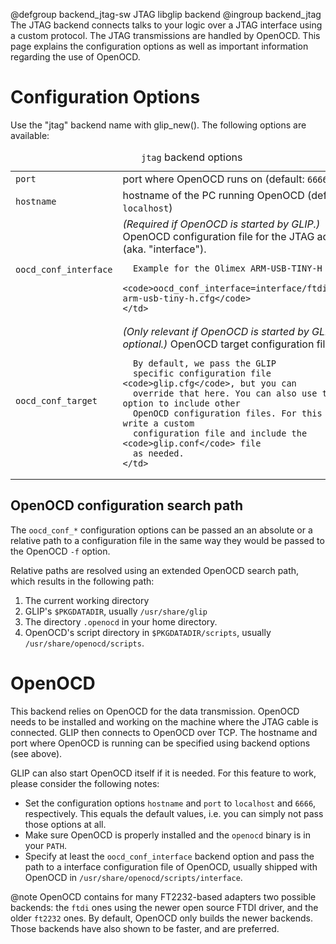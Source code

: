 @defgroup backend_jtag-sw JTAG libglip backend
@ingroup backend_jtag
The JTAG backend connects talks to your logic over a JTAG interface using
a custom protocol. The JTAG transmissions are handled by OpenOCD. This page
explains the configuration options as well as important information regarding
the use of OpenOCD.

Configuration Options
=====================
Use the "jtag" backend name with glip_new(). The following options are
available:

<table>
  <caption><code>jtag</code> backend options</caption>
  <tr>
    <td><code>port</code></td>
    <td>port where OpenOCD runs on (default: <code>6666</code>)</td>
  </tr>
  <tr>
    <td><code>hostname</code></td>
    <td>
      hostname of the PC running OpenOCD (default: <code>localhost</code>)
    </td>
  </tr>
  <tr>
    <td><code>oocd_conf_interface</code></td>
    <td>
      <i>(Required if OpenOCD is started by GLIP.)</i>
      OpenOCD configuration file for the JTAG adapter (aka. "interface").

      Example for the Olimex ARM-USB-TINY-H adapter
      <code>oocd_conf_interface=interface/ftdi/olimex-arm-usb-tiny-h.cfg</code>
    </td>
  <tr>
    <td><code>oocd_conf_target</code></td>
    <td>
      <i>(Only relevant if OpenOCD is started by GLIP, optional.)</i>
      OpenOCD target configuration file.

      By default, we pass the GLIP
      specific configuration file <code>glip.cfg</code>, but you can
      override that here. You can also use this option to include other
      OpenOCD configuration files. For this feature, write a custom
      configuration file and include the <code>glip.conf</code> file
      as needed.
    </td>
  </tr>
  </tr>
</table>

OpenOCD configuration search path
---------------------------------
The <code>oocd_conf_*</code> configuration options can be passed an an absolute
or a relative path to a configuration file in the same way they would be passed
to the OpenOCD <code>-f</code> option.

Relative paths are resolved using an extended OpenOCD search path, which results
in the following path:
<ol>
  <li>The current working directory</li>
  <li>
    GLIP's <code>$PKGDATADIR</code>, usually
    <code>/usr/share/glip</code>
  </li>
  <li>
    The directory <code>.openocd</code> in your home directory.
  </li>
  <li>
    OpenOCD's script directory in <code>$PKGDATADIR/scripts</code>,
    usually <code>/usr/share/openocd/scripts</code>.
  </li>
</ol>

OpenOCD
=======
This backend relies on OpenOCD for the data transmission. OpenOCD needs to
be installed and working on the machine where the JTAG cable is connected.
GLIP then connects to OpenOCD over TCP. The hostname and port where OpenOCD
is running can be specified using backend options (see above).

GLIP can also start OpenOCD itself if it is needed. For this feature to
work, please consider the following notes:

- Set the configuration options `hostname` and `port` to `localhost`
  and `6666`, respectively. This equals the default values, i.e. you can
  simply not pass those options at all.
- Make sure OpenOCD is properly installed and the `openocd` binary is in
  your `PATH`.
- Specify at least the `oocd_conf_interface` backend option and pass the
  path to a interface configuration file of OpenOCD, usually shipped with
  OpenOCD in `/usr/share/openocd/scripts/interface`.

@note OpenOCD contains for many FT2232-based adapters two possible backends:
  the `ftdi` ones using the newer open source FTDI driver, and the older
  `ft2232` ones. By default, OpenOCD only builds the newer backends. Those
  backends have also shown to be faster, and are preferred.
